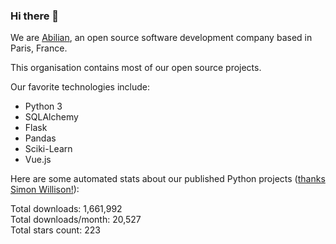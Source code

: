 ### Hi there 👋

We are [Abilian](https://abilian.com/), an open source software development company based in Paris, France.

This organisation contains most of our open source projects.

Our favorite technologies include:

- Python 3
- SQLAlchemy
- Flask
- Pandas
- Sciki-Learn
- Vue.js

Here are some automated stats about our published Python projects
([thanks Simon Willison!][sw-post]):

<!--marker-->
Total downloads: 1,661,992<br>
Total downloads/month: 20,527<br>
Total stars count: 223
<!--end-->

[sw-post]: https://simonwillison.net/2020/Jul/10/self-updating-profile-readme/